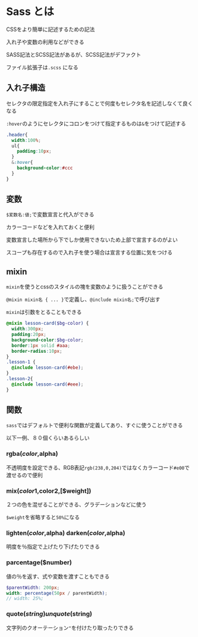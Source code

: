 # Sass とは

CSSをより簡単に記述するための記法

入れ子や変数の利用などができる

SASS記法とSCSS記法があるが、SCSS記法がデファクト

ファイル拡張子は`.scss` になる

## 入れ子構造

セレクタの限定指定を入れ子にすることで何度もセレクタ名を記述しなくて良くなる

`:hover`のようにセレクタにコロンをつけて指定するものは`&`をつけて記述する

```scss
.header{
  width:100%;
  ul{
    padding:10px;
  }
  &:hover{
    background-color:#ccc
  }
}
```

## 変数

`$変数名:値;`で変数宣言と代入ができる

カラーコードなどを入れておくと便利

変数宣言した場所から下でしか使用できないため上部で宣言するのがよい

スコープも存在するので入れ子を使う場合は宣言する位置に気をつける

## mixin

`mixin`を使うとcssのスタイルの塊を変数のように扱うことができる

`@mixin mixin名 { ... }`で定義し、`@include mixin名;`で呼び出す

`mixin`は引数をとることもできる

```scss
@mixin lesson-card($bg-color) {
  width:300px;
  padding:20px;
  background-color:$bg-color;
  border:1px solid #aaa;
  border-radius:10px;
}
.lesson-1 {
  @include lesson-card(#ebe);
}
.lesson-2{
  @include lesson-card(#eee);
}
```

## 関数

`sass`ではデフォルトで便利な関数が定義してあり、すぐに使うことができる

以下一例、８０個くらいあるらしい

### rgba($color,$alpha)

不透明度を設定できる、RGB表記`rgb(238,0,204)`ではなくカラーコード`#e00`で渡せるので便利

### mix($color1,$color2,[$weight])

２つの色を混ぜることができる、グラデーションなどに使う

`$weight`を省略すると`50%`になる

### lighten($color,$alpha) darken($color,$alpha)

明度を％指定で上げたり下げたりできる

### parcentage($number)

値の％を返す、式や変数を渡すこともできる

```scss
$parentWidth: 200px;
width: percentage(50px / parentWidth);
// width: 25%;
```

### quote($string) unquote($string)

文字列のクオーテーション`"`を付けたり取ったりできる

